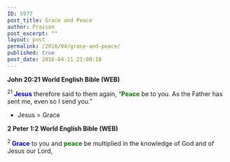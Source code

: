 ```yaml
---
ID: 5977
post_title: Grace and Peace
author: Praison
post_excerpt: ""
layout: post
permalink: /2016/04/grace-and-peace/
published: true
post_date: 2016-04-11 21:00:18
---
```

<p class="passage-display"><strong><span class="passage-display-bcv">John 20:21
</span><span class="passage-display-version">World English Bible (WEB)</span></strong></p>
<span id="en-WEB-26889" class="text John-20-21"><sup class="versenum">21 </sup><span style="color: #0000ff;"><strong>Jesus</strong></span> therefore said to them again, <span class="woj">“<span style="color: #008000;"><strong>Peace</strong></span> be to you. As the Father has sent me, even so I send you.”</span></span>
<ul>
	<li>Jesus = Grace</li>
</ul>
<p class="passage-display"><strong><span class="passage-display-bcv">2 Peter 1:2
</span><span class="passage-display-version">World English Bible (WEB)</span></strong></p>
<span id="en-WEB-30483" class="text 2Pet-1-2"><sup class="versenum">2 </sup><span style="color: #0000ff;"><strong>Grace</strong></span> to you and <span style="color: #008000;"><strong>peace</strong></span> be multiplied in the knowledge of God and of Jesus our Lord,</span>

&nbsp;